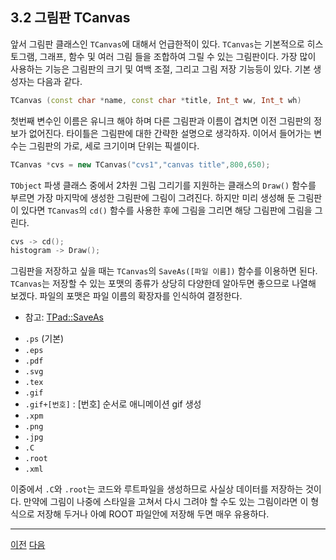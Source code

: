 ## 3.2 그림판 TCanvas

앞서 그림판 클래스인 `TCanvas`에 대해서 언급한적이 있다.  `TCanvas`는 기본적으로 히스토그램, 그래프, 함수 및 여러 그림 들을 조합하여 그릴 수 있는 그림판이다.  가장 많이 사용하는 기능은 그림판의 크기 및 여백 조절, 그리고 그림 저장 기능등이 있다.  기본 생성자는 다음과 같다.
```c++
TCanvas (const char *name, const char *title, Int_t ww, Int_t wh)
```
첫번째 변수인 이름은 유니크 해야 하며 다른 그림판과 이름이 겹치면 이전 그림판의 정보가 없어진다. 타이틀은 그림판에 대한 간략한 설명으로 생각하자. 이어서 들어가는 변수는 그림판의 가로, 세로 크기이며 단위는 픽셀이다.
```c++
TCanvas *cvs = new TCanvas("cvs1","canvas title",800,650);
```
`TObject` 파생 클래스 중에서 2차원 그림 그리기를 지원하는 클래스의 `Draw()` 함수를 부르면 가장 마지막에 생성한 그림판에 그림이 그려진다.  하지만 미리 생성해 둔 그림판이 있다면 `TCanvas`의 `cd()` 함수를 사용한 후에 그림을 그리면 해당 그림판에 그림을 그린다.
```c++
cvs -> cd();
histogram -> Draw();
```
그림판을 저장하고 싶을 때는 `TCanvas`의 `SaveAs([파일 이름])` 함수를 이용하면 된다.  `TCanvas`는 저장할 수 있는 포맷의 종류가 상당히 다양한데 알아두면 좋으므로 나열해 보겠다.  파일의 포맷은 파일 이름의 확장자를 인식하여 결정한다.

* 참고: [TPad::SaveAs](https://root.cern.ch/doc/master/classTPad.html#ac53122e6b3fe76f52c379178482236dd)

- `.ps` (기본)
- `.eps`
- `.pdf`
- `.svg`
- `.tex`
- `.gif`
- `.gif+[번호]` : [번호] 순서로 애니메이션 gif 생성
- `.xpm`
- `.png`
- `.jpg`
- `.C`
- `.root`
- `.xml`

이중에서 `.C`와 `.root`는 코드와 루트파일을 생성하므로 사실상 데이터를 저장하는 것이다.  만약에 그림이 나중에 스타일을 고쳐서 다시 그려야 할 수도 있는 그림이라면 이 형식으로 저장해 두거나 아예 ROOT 파일안에 저장해 두면 매우 유용하다.

---

[이전](root3.1.md)
[다음](root3.3.md)
